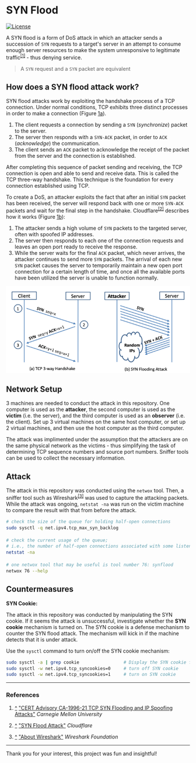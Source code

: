 # SYN Flood

[![License](https://img.shields.io/github/license/adamalston/SYN-Flood?color=black)](LICENSE)

A SYN flood is a form of DoS attack in which an attacker sends a succession of `SYN` requests to a target's server in an attempt to consume enough server resources to make the system unresponsive to legitimate traffic<sup id="r1">[[1]](#1)</sup> - thus denying service.

> A `SYN` request and a `SYN` packet are equivalent

## How does a SYN flood attack work?

SYN flood attacks work by exploiting the handshake process of a TCP connection. Under normal conditions, TCP exhibits three distinct processes in order to make a connection (Figure [1a](#ab)).

1. The client requests a connection by sending a `SYN` (*synchronize*) packet to the server.
2. The server then responds with a `SYN-ACK` packet, in order to `ACK` (*acknowledge*) the communication.
3. The client sends an `ACK` packet to acknowledge the receipt of the packet from the server and the connection is established.

After completing this sequence of packet sending and receiving, the TCP connection is open and able to send and receive data. This is called the TCP three-way handshake. This technique is the foundation for every connection established using TCP.

To create a DoS, an attacker exploits the fact that after an initial `SYN` packet has been received, the server will respond back with one or more `SYN-ACK` packets and wait for the final step in the handshake. Cloudflare<sup id="r2">[[2]](#2)</sup> describes how it works (Figure [1b](#ab)):

1. The attacker sends a high volume of `SYN` packets to the targeted server, often with spoofed IP addresses.
2. The server then responds to each one of the connection requests and leaves an open port ready to receive the response.
3. While the server waits for the final `ACK` packet, which never arrives, the attacker continues to send more `SYN` packets. The arrival of each new `SYN` packet causes the server to temporarily maintain a new open port connection for a certain length of time, and once all the available ports have been utilized the server is unable to function normally.

<p align="center" id="ab">
  <img src="assets/tcp_syn_flood.png">  
</p>

## Network Setup

3 machines are needed to conduct the attack in this repository. One computer is used as the **attacker**, the second computer is used as the **victim** (i.e. the server), and the third computer is used as an **observer** (i.e. the client). Set up 3 virtual machines on the same host computer, or set up 2 virtual machines, and then use the host computer as the third computer.

The attack was implimented under the assumption that the attackers are on the same physical network as the victims - thus simplifying the task of determining TCP sequence numbers and source port numbers. Sniffer tools can be used to collect the necessary information.

## Attack

The attack in this repository was conducted using the `netwox` tool. Then, a sniffer tool such as Wireshark<sup id="r3">[[3]](#3)</sup> was used to capture the attacking packets. While the attack was ongoing, `netstat -na` was run on the victim machine to compare the result with that from before the attack.

```bash
# check the size of the queue for holding half-open connections
sudo sysctl -q net.ipv4.tcp_max_syn_backlog

# check the current usage of the queue;
# i.e., the number of half-open connections associated with some listening port
netstat -na

# one netwox tool that may be useful is tool number 76: synflood
netwox 76 --help
```

## Countermeasures
**SYN Cookie:**

The attack in this repository was conducted by manipulating the SYN cookie. 
If it seems the attack is unsuccessful, investigate whether the **SYN cookie** mechanism is turned on. The SYN cookie is a defense mechanism to counter the SYN flood attack. The mechanism will kick in if the machine detects that it is under attack.

Use the `sysctl` command to turn on/off the SYN cookie mechanism:

```bash
sudo sysctl -a | grep cookie                 # Display the SYN cookie flag
sudo sysctl -w net.ipv4.tcp_syncookies=0     # turn off SYN cookie
sudo sysctl -w net.ipv4.tcp_syncookies=1     # turn on SYN cookie
```

---

### References

1. [^](#r1) <a href="CERT Advisory CA-1996-21 TCP SYN Flooding and IP Spoofing Attacks" id="1">"CERT Advisory CA-1996-21 TCP SYN Flooding and IP Spoofing Attacks"</a> <i>Carnegie Mellon University</i>

2. [^](#r2) <a href="https://www.cloudflare.com/learning/ddos/syn-flood-ddos-attack/" id="2">"SYN Flood Attack"</a> <i>Cloudflare</i>

3. [^](#r3) <a href="https://www.wireshark.org/index.html#aboutWS" id="3">"About Wireshark"</a> <i>Wireshark Foundation</i>

---

Thank you for your interest, this project was fun and insightful!
